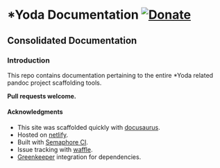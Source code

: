 # \*Yoda Documentation [![Donate](https://img.shields.io/badge/Donate-PayPal-blue.svg?style=for-the-badge)](https://www.paypal.me/HaoZeke/)

## Consolidated Documentation

### Introduction

This repo contains documentation pertaining to the entire \*Yoda related pandoc project scaffolding tools.


**Pull requests welcome.**

#### Acknowledgments

* This site was scaffolded quickly with [docusaurus](https://docusaurus.io/).
* Hosted on [netlify](https://www.netlify.com/).
* Built with [Semaphore CI](https://semaphoreci.com).
* Issue tracking with [waffle](https://waffle.io/).
* [Greenkeeper](https://greenkeeper.io/) integration for dependencies.

